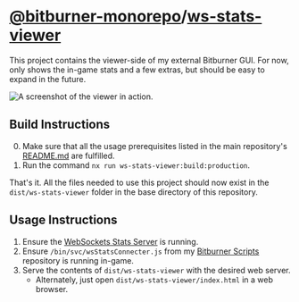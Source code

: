 # [@bitburner-monorepo](../../README.md)/[ws-stats-viewer](#)
This project contains the viewer-side of my external Bitburner GUI. For now, only shows the in-game stats and a few extras, but should be easy to expand in the future.

![A screenshot of the viewer in action.](./docs/demo-1.gif)

## Build Instructions
0. Make sure that all the usage prerequisites listed in the main repository's [README.md](../../README.md) are fulfilled.
1. Run the command `nx run ws-stats-viewer:build:production`.

That's it. All the files needed to use this project should now exist in the `dist/ws-stats-viewer` folder in the base directory of this repository.

## Usage Instructions
1. Ensure the [WebSockets Stats Server](../ws-stats-server/README.md) is running.
2. Ensure `/bin/svc/wsStatsConnecter.js` from my [Bitburner Scripts](../bitburner-scripts/README.md) repository is running in-game.
3. Serve the contents of `dist/ws-stats-viewer` with the desired web server.
    - Alternately, just open `dist/ws-stats-viewer/index.html` in a web browser.
